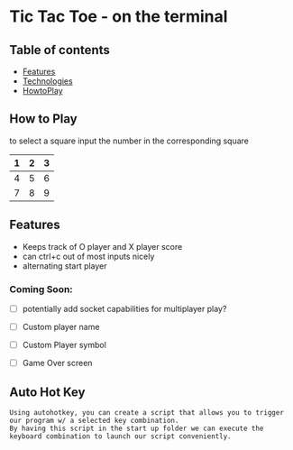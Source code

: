 # Tic Tac Toe - on the terminal


## Table of contents
* [Features](#Features)
* [Technologies](#Mode)
* [HowtoPlay](#How-to-Play)

## How to Play

to select a square input the number in the corresponding square

| 1 | 2 | 3 |
| --- | --- | ---|
| 4 | 5 | 6 |
| 7 | 8 | 9 |

## Features
- Keeps track of O player and X player score
- can ctrl+c out of most inputs nicely
- alternating start player

### Coming Soon:
- [ ] potentially add socket capabilities for multiplayer play?
- [ ] Custom player name
- [ ] Custom Player symbol
- [ ] Game Over screen


## Auto Hot Key
    Using autohotkey, you can create a script that allows you to trigger our program w/ a selected key combination. 
    By having this script in the start up folder we can execute the keyboard combination to launch our script conveniently.



